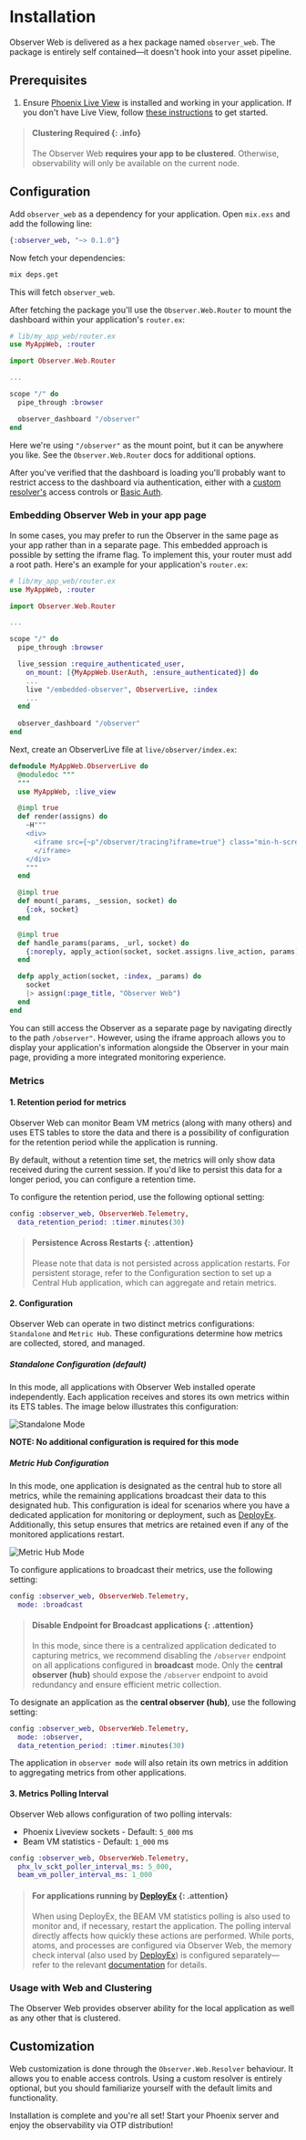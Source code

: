 # Installation

Observer Web is delivered as a hex package named `observer_web`. The package is entirely self contained—it
doesn't hook into your asset pipeline.

## Prerequisites

1. Ensure [Phoenix Live View][plv] is installed and working in your application. If you don't have
   Live View, follow [these instructions][lvi] to get started.

> #### Clustering Required {: .info}
>
> The Observer Web **requires your app to be clustered**. Otherwise, observability will only be 
> available on the current node.

## Configuration

Add `observer_web` as a dependency for your application. Open `mix.exs` and add the following line:

```elixir
{:observer_web, "~> 0.1.0"}
```

Now fetch your dependencies:

```bash
mix deps.get
```

This will fetch `observer_web`.

After fetching the package you'll use the `Observer.Web.Router` to mount the dashboard within your
application's `router.ex`:

```elixir
# lib/my_app_web/router.ex
use MyAppWeb, :router

import Observer.Web.Router

...

scope "/" do
  pipe_through :browser

  observer_dashboard "/observer"
end
```

Here we're using `"/observer"` as the mount point, but it can be anywhere you like. See the
`Observer.Web.Router` docs for additional options.

After you've verified that the dashboard is loading you'll probably want to restrict access to the
dashboard via authentication, either with a [custom resolver's][ac] access controls or [Basic
Auth][ba].

### Embedding Observer Web in your app page

In some cases, you may prefer to run the Observer in the same page as your app rather than in 
a separate page. This embedded approach is possible by setting the iframe flag. To implement 
this, your router must add a root path. Here's an example for your application's `router.ex`:

```elixir
# lib/my_app_web/router.ex
use MyAppWeb, :router

import Observer.Web.Router

...

scope "/" do
  pipe_through :browser

  live_session :require_authenticated_user,
    on_mount: [{MyAppWeb.UserAuth, :ensure_authenticated}] do
    ...
    live "/embedded-observer", ObserverLive, :index
    ...
  end
  
  observer_dashboard "/observer"
end
```

Next, create an ObserverLive file at `live/observer/index.ex`:

```elixir
defmodule MyAppWeb.ObserverLive do
  @moduledoc """
  """
  use MyAppWeb, :live_view

  @impl true
  def render(assigns) do
    ~H"""
    <div>
      <iframe src={~p"/observer/tracing?iframe=true"} class="min-h-screen" width="100%" height="100%" title="Observer Web">
      </iframe>
    </div>
    """
  end

  @impl true
  def mount(_params, _session, socket) do
    {:ok, socket}
  end

  @impl true
  def handle_params(params, _url, socket) do
    {:noreply, apply_action(socket, socket.assigns.live_action, params)}
  end

  defp apply_action(socket, :index, _params) do
    socket
    |> assign(:page_title, "Observer Web")
  end
end
```

You can still access the Observer as a separate page by navigating directly to the 
path `/observer"`. However, using the iframe approach allows you to display 
your application's information alongside the Observer in your main page, 
providing a more integrated monitoring experience.

### Metrics

#### 1. Retention period for metrics

Observer Web can monitor Beam VM metrics (along with many others) and uses ETS 
tables to store the data and there is a possibility of configuration for the retention
period while the application is running.

By default, without a retention time set, the metrics will only show data received during the
current session. If you'd like to persist this data for a longer period, you can configure
a retention time.

To configure the retention period, use the following optional setting:

```elixir
config :observer_web, ObserverWeb.Telemetry,
  data_retention_period: :timer.minutes(30)
```

> #### Persistence Across Restarts {: .attention}
>
> Please note that data is not persisted across application restarts. For persistent
> storage, refer to the Configuration section to set up a Central Hub application,
> which can aggregate and retain metrics.

#### 2. Configuration

Observer Web can operate in two distinct metrics configurations: `Standalone` and `Metric Hub`.
These configurations determine how metrics are collected, stored, and managed.

##### Standalone Configuration (default)

In this mode, all applications with Observer Web installed operate independently. Each
application receives and stores its own metrics within its ETS tables. The image below
illustrates this configuration:

![Standalone Mode](./static/standalone.png)

__**NOTE: No additional configuration is required for this mode**__

##### Metric Hub Configuration

In this mode, one application is designated as the central hub to store all metrics,
while the remaining applications broadcast their data to this designated hub. This
configuration is ideal for scenarios where you have a dedicated application for monitoring
or deployment, such as [DeployEx][dye]. Additionally, this setup ensures that metrics
are retained even if any of the monitored applications restart.

![Metric Hub Mode](./static/metric_hub.png)

To configure applications to broadcast their metrics, use the following setting:

```elixir
config :observer_web, ObserverWeb.Telemetry,
  mode: :broadcast
```

> #### Disable Endpoint for Broadcast applications {: .attention}
>
> In this mode, since there is a centralized application dedicated to capturing metrics,
> we recommend disabling the `/observer` endpoint on all applications configured in 
> **broadcast** mode. Only the **central observer (hub)** should expose the `/observer` endpoint
> to avoid redundancy and ensure efficient metric collection.

To designate an application as the **central observer (hub)**, use the following setting:

```elixir
config :observer_web, ObserverWeb.Telemetry,
  mode: :observer,
  data_retention_period: :timer.minutes(30)
```

The application in `observer mode` will also retain its own metrics in addition to 
aggregating metrics from other applications.

#### 3. Metrics Polling Interval

Observer Web allows configuration of two polling intervals:
 * Phoenix Liveview sockets - Default: `5_000` ms
 * Beam VM statistics - Default: `1_000` ms

```elixir
config :observer_web, ObserverWeb.Telemetry,
  phx_lv_sckt_poller_interval_ms: 5_000,
  beam_vm_poller_interval_ms: 1_000
```

> #### For applications running by [DeployEx][dye] {: .attention}
>
> When using DeployEx, the BEAM VM statistics polling is also used to monitor and, if necessary, restart the application. The polling interval directly affects how quickly these actions are performed. While ports, atoms, and processes are configured via Observer Web, the memory check interval (also used by [DeployEx][dye]) is configured separately—refer to the relevant [documentation][mtc] for details.

### Usage with Web and Clustering

The Observer Web provides observer ability for the local application as well as any other that is
clustered.

## Customization

Web customization is done through the `Observer.Web.Resolver` behaviour. It allows you to enable
access controls. Using a custom resolver is entirely optional, but you should familiarize yourself
with the default limits and functionality.

Installation is complete and you're all set! Start your Phoenix server and enjoy the observability
via OTP distribution!

[plv]: https://github.com/phoenixframework/phoenix_live_view
[lvi]: https://github.com/phoenixframework/phoenix_live_view#installation
[ac]: Observer.Web.Resolver.html#c:resolve_access/1
[ba]: https://hexdocs.pm/basic_auth/readme.html
[oi]: installation.html
[dye]: https://github.com/thiagoesteves/deployex
[mtc]: https://hexdocs.pm/telemetry_metrics/Telemetry.Metrics.html